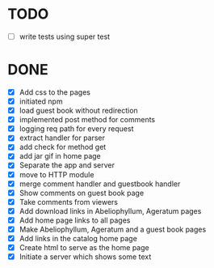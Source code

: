 # TODO

- [ ] write tests using super test

# DONE

- [x] Add css to the pages
- [x] initiated npm 
- [x] load guest book without redirection
- [x] implemented post method for comments
- [x] logging req path for every request
- [x] extract handler for parser
- [x] add check for method get
- [x] add jar gif in home page
- [x] Separate the app and server
- [x] move to HTTP module
- [x] merge comment handler and guestbook handler
- [x] Show comments on guest book page
- [x] Take comments from viewers
- [x] Add download links in Abeliophyllum, Ageratum pages
- [x] Add home page links to all pages
- [x] Make Abeliophyllum, Ageratum and a guest book pages
- [x] Add links in the catalog home page
- [x] Create html to serve as the home page
- [x] Initiate a server which shows some text
